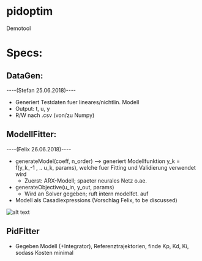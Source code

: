 # pidoptim

Demotool

# Specs:

## DataGen:
----(Stefan 25.06.2018)----
- Generiert Testdaten fuer lineares/nichtlin. Modell
- Output: t, u, y
- R/W nach .csv (von/zu Numpy)

## ModellFitter:
----(Felix 26.06.2018)----
- generateModel(coeff, n_order) --> generiert Modellfunktion y_k = f(y_k_-1 , .. u_k, params), welche fuer Fitting und Validierung verwendet wird
	-	Zuerst: ARX-Modell; spaeter neurales Netz o.ae.
- generateObjective(u_in, y_out, params)
 	- Wird an Solver gegeben; ruft intern modelfct. auf
- Modell als Casadiexpressions (Vorschlag Felix, to be discussed)

![alt text](https://devfiles.syno-iq.de/s/iArmqping92Txds/preview "model1")


## PidFitter

- Gegeben Modell (+Integrator), Referenztrajektorien, finde Kp, Kd, Ki, sodass Kosten minimal
